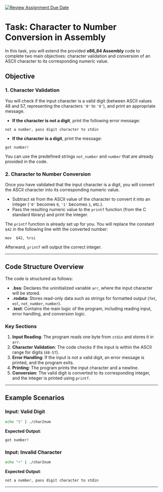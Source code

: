 [![Review Assignment Due Date](https://classroom.github.com/assets/deadline-readme-button-22041afd0340ce965d47ae6ef1cefeee28c7c493a6346c4f15d667ab976d596c.svg)](https://classroom.github.com/a/kyjllTys)
# Task: Character to Number Conversion in Assembly

In this task, you will extend the provided **x86_64 Assembly** code to complete two main objectives: character validation and conversion of an ASCII character to its corresponding numeric value.

## Objective

### 1. Character Validation

You will check if the input character is a valid digit (between ASCII values 48 and 57, representing the characters `'0'` to `'9'`), and print an appropriate message.

- **If the character is not a digit**, print the following error message:

```plaintext
not a number, pass digit character to stdin
```

- **If the character is a digit**, print the message:

```plaintext
got number!
```

You can use the predefined strings `not_number` and `number` that are already provided in the code.

### 2. Character to Number Conversion

Once you have validated that the input character is a digit, you will convert the ASCII character into its corresponding numeric value.

- Subtract `48` from the ASCII value of the character to convert it into an integer (`'0'` becomes `0`, `'1'` becomes `1`, etc.).
- Pass the resulting numeric value to the `printf` function (from the C standard library) and print the integer.

The `printf` function is already set up for you. You will replace the constant `$42` in the following line with the converted number:

```assembly
mov  $42, %rsi
```

Afterward, `printf` will output the correct integer.

---

## Code Structure Overview

The code is structured as follows:
- **.bss**: Declares the uninitialized variable `arr`, where the input character will be stored.
- **.rodata**: Stores read-only data such as strings for formatted output (`fmt`, `eol`, `not_number`, `number`).
- **.text**: Contains the main logic of the program, including reading input, error handling, and conversion logic.

### Key Sections

1. **Input Reading**: The program reads one byte from `stdin` and stores it in `arr`.
2. **Character Validation**: The code checks if the input is within the ASCII range for digits (`48-57`).
3. **Error Handling**: If the input is not a valid digit, an error message is printed, and the program exits.
4. **Printing**: The program prints the input character and a newline.
5. **Conversion**: The valid digit is converted to its corresponding integer, and the integer is printed using `printf`.

---

## Example Scenarios

### Input: Valid Digit

```bash
echo "5" | ./char2num
```

**Expected Output**:
```plaintext
got number!
```

### Input: Invalid Character

```bash
echo "+" | ./char2num
```

**Expected Output**:
```plaintext
not a number, pass digit character to stdin
```
---
